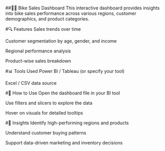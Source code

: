 ##🚴‍♂️ Bike Sales Dashboard
This interactive dashboard provides insights into bike sales performance across various regions, customer demographics, and product categories.

#🔍 Features
Sales trends over time

Customer segmentation by age, gender, and income

Regional performance analysis

Product-wise sales breakdown

#📊 Tools Used
Power BI / Tableau (or specify your tool)

Excel / CSV data source

#📁 How to Use
Open the dashboard file in your BI tool

Use filters and slicers to explore the data

Hover on visuals for detailed tooltips

#📌 Insights
Identify high-performing regions and products

Understand customer buying patterns

Support data-driven marketing and inventory decisions
